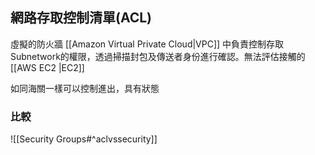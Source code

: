 
## 網路存取控制清單(ACL)
虛擬的防火牆
 [[Amazon Virtual Private Cloud|VPC]] 中負責控制存取Subnetwork的權限，透過掃描封包及傳送者身份進行確認。無法評估接觸的 [[AWS EC2 |EC2]]


如同海關一樣可以控制進出，具有狀態 

### 比較
![[Security Groups#^aclvssecurity]]
